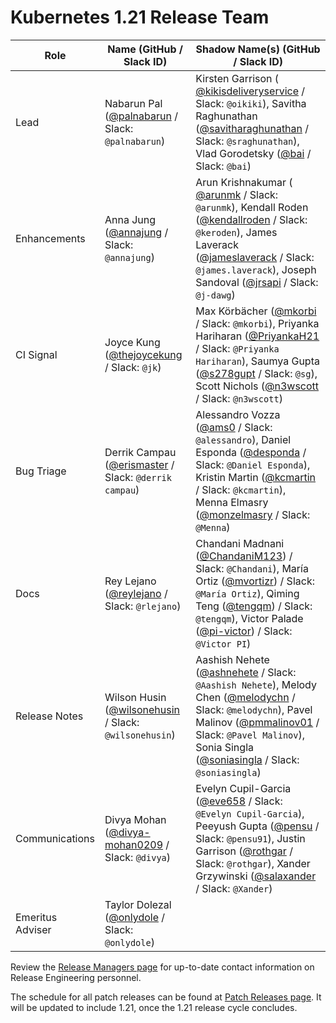 # Kubernetes 1.21 Release Team

| **Role** | **Name** (**GitHub / Slack ID**) | **Shadow Name(s) (GitHub / Slack ID)** |
|----------|----------------------------------|----------------------------------------|
| Lead | Nabarun Pal ([@palnabarun](https://github.com/palnabarun) / Slack: `@palnabarun`) | Kirsten Garrison ( [@kikisdeliveryservice](https://github.com/kikisdeliveryservice) / Slack: `@oikiki`), Savitha Raghunathan ([@savitharaghunathan](https://github.com/savitharaghunathan) / Slack: `@sraghunathan`), Vlad Gorodetsky ([@bai](https://github.com/bai) / Slack: `@bai`) |
| Enhancements | Anna Jung ([@annajung](https://github.com/annajung) / Slack: `@annajung`) | Arun Krishnakumar ( [@arunmk](https://github.com/arunmk) / Slack: `@arunmk`), Kendall Roden ([@kendallroden](https://github.com/kendallroden) / Slack: `@keroden`), James Laverack ([@jameslaverack](https://github.com/jameslaverack) / Slack: `@james.laverack`), Joseph Sandoval ([@jrsapi](https://github.com/jrsapi) / Slack: `@j-dawg`) |
| CI Signal | Joyce Kung ([@thejoycekung](https://github.com/thejoycekung) / Slack: `@jk`) | Max Körbächer ([@mkorbi](https://github.com/mkorbi) / Slack: `@mkorbi`), Priyanka Hariharan ([@PriyankaH21](https://github.com/PriyankaH21) / Slack: `@Priyanka Hariharan`), Saumya Gupta ([@s278gupt](https://github.com/s278gupt) / Slack: `@sg`), Scott Nichols ([@n3wscott](https://github.com/n3wscott) / Slack: `@n3wscott`) |
| Bug Triage | Derrik Campau ([@erismaster](https://github.com/erismaster) / Slack: `@derrik campau`) | Alessandro Vozza ([@ams0](https://github.com/ams0) / Slack: `@alessandro`), Daniel Esponda ([@desponda](https://github.com/desponda) / Slack: `@Daniel Esponda`), Kristin Martin ([@kcmartin](https://github.com/kcmartin) / Slack: `@kcmartin`), Menna Elmasry ([@monzelmasry](https://github.com/MonzElmasry) / Slack: `@Menna`)|
| Docs | Rey Lejano ([@reylejano](https://github.com/reylejano) / Slack: `@rlejano`) | Chandani Madnani ([@ChandaniM123](https://github.com/ChandaniM123)) / Slack: `@Chandani`), María Ortiz ([@mvortizr](https://github.com/mvortizr)) / Slack: `@María Ortiz`), Qiming Teng ([@tengqm](https://github.com/tengqm)) / Slack: `@tengqm`), Victor Palade ([@pi-victor](https://github.com/pi-victor)) / Slack: `@Victor PI`) |
| Release Notes | Wilson Husin ([@wilsonehusin](https://github.com/wilsonehusin) / Slack: `@wilsonehusin`) | Aashish Nehete ([@ashnehete](https://github.com/ashnehete) / Slack: `@Aashish Nehete`), Melody Chen ([@melodychn](https://github.com/melodychn) / Slack: `@melodychn`), Pavel Malinov ([@pmmalinov01](https://github.com/pmmalinov01) / Slack: `@Pavel Malinov`), Sonia Singla ([@soniasingla](https://github.com/soniasingla) / Slack: `@soniasingla`) |
| Communications | Divya Mohan ([@divya-mohan0209](https://github.com/divya-mohan0209) / Slack: `@divya`) | Evelyn Cupil-Garcia ([@eve658](https://github.com/eve658) / Slack: `@Evelyn Cupil-Garcia`), Peeyush Gupta ([@pensu](https://github.com/pensu) / Slack: `@pensu91`), Justin Garrison ([@rothgar](https://github.com/rothgar) / Slack: `@rothgar`), Xander Grzywinski ([@salaxander](https://github.com/salaxander) / Slack: `@Xander`) |
| Emeritus Adviser | Taylor Dolezal ([@onlydole](https://github.com/onlydole) / Slack: `@onlydole`) | |

Review the [Release Managers page](/release-managers.md) for up-to-date contact information on Release Engineering personnel.

The schedule for all patch releases can be found at [Patch Releases page](/releases/patch-releases.md). It will be updated to include 1.21, once the 1.21 release cycle concludes.
